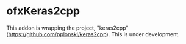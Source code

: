 # ofxKeras2cpp

This addon is wrapping the project, "keras2cpp"(https://github.com/pplonski/keras2cpp).
This is under development.
